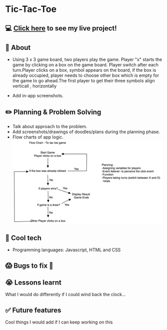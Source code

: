# Tic-Tac-Toe

## :computer: [Click here](https://sadiausmann.github.io/tic-tac-toe/) to see my live project!
## :page_facing_up: About
- Using 3 x 3 game board, two players play the game. Player "x" starts the game by clicking on a box on the game board. Player switch after each turn.Player clicks on a box, symbol appears on the board, if the box is already occupied, player needs to choose other box which is empty for the game to go ahead.The first player to get their three symbols align verticall , horizontally

- Add in-app screenshots.
## :pencil2: Planning & Problem Solving
- Talk about approach to the problem.
- Add screenshots/drawings of doodles/plans during the planning phase.
- Flow charts of app logic.
![project.png](https://raw.githubusercontent.com/sadiausmann/tic-tac-toe/main/tic%20tac%20toe%20flow%20chart.png)
## :rocket: Cool tech
- Programming languages: Javascript, HTML and CSS


## :scream: Bugs to fix :poop:

## :sob: Lessons learnt
What I would do differently if I could wind back the clock...
## :white_check_mark: Future features
Cool things I would add if I can keep working on this
